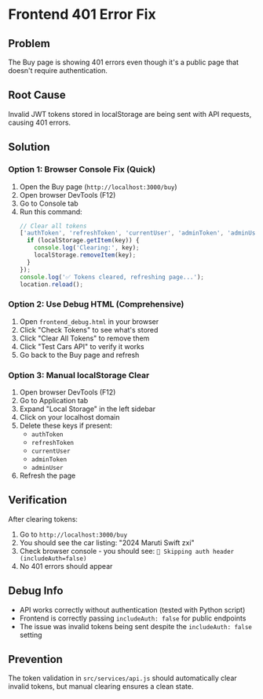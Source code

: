 # Frontend 401 Error Fix

## Problem
The Buy page is showing 401 errors even though it's a public page that doesn't require authentication.

## Root Cause
Invalid JWT tokens stored in localStorage are being sent with API requests, causing 401 errors.

## Solution

### Option 1: Browser Console Fix (Quick)
1. Open the Buy page (`http://localhost:3000/buy`)
2. Open browser DevTools (F12)
3. Go to Console tab
4. Run this command:
   ```javascript
   // Clear all tokens
   ['authToken', 'refreshToken', 'currentUser', 'adminToken', 'adminUser'].forEach(key => {
     if (localStorage.getItem(key)) {
       console.log('Clearing:', key);
       localStorage.removeItem(key);
     }
   });
   console.log('✅ Tokens cleared, refreshing page...');
   location.reload();
   ```

### Option 2: Use Debug HTML (Comprehensive)
1. Open `frontend_debug.html` in your browser
2. Click "Check Tokens" to see what's stored
3. Click "Clear All Tokens" to remove them
4. Click "Test Cars API" to verify it works
5. Go back to the Buy page and refresh

### Option 3: Manual localStorage Clear
1. Open browser DevTools (F12)
2. Go to Application tab
3. Expand "Local Storage" in the left sidebar
4. Click on your localhost domain
5. Delete these keys if present:
   - `authToken`
   - `refreshToken`
   - `currentUser`
   - `adminToken`
   - `adminUser`
6. Refresh the page

## Verification
After clearing tokens:
1. Go to `http://localhost:3000/buy`
2. You should see the car listing: "2024 Maruti Swift zxi"
3. Check browser console - you should see: `🚫 Skipping auth header (includeAuth=false)`
4. No 401 errors should appear

## Debug Info
- API works correctly without authentication (tested with Python script)
- Frontend is correctly passing `includeAuth: false` for public endpoints
- The issue was invalid tokens being sent despite the `includeAuth: false` setting

## Prevention
The token validation in `src/services/api.js` should automatically clear invalid tokens, but manual clearing ensures a clean state. 